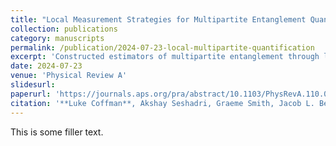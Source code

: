 ```yaml
---
title: "Local Measurement Strategies for Multipartite Entanglement Quantification"
collection: publications
category: manuscripts
permalink: /publication/2024-07-23-local-multipartite-quantification
excerpt: 'Constructed estimators of multipartite entanglement through local 2-designs and bounded their sample complexity and classical-post processing costs, verified with numerical simulation.'
date: 2024-07-23
venue: 'Physical Review A'
slidesurl:
paperurl: 'https://journals.aps.org/pra/abstract/10.1103/PhysRevA.110.012454'
citation: '**Luke Coffman**, Akshay Seshadri, Graeme Smith, Jacob L. Beckey. Local measurement strategies for multipartite entanglement quantification. Phys. Rev. A 110, 012454, Jul. 2024.'
---
```


This is some filler text.
